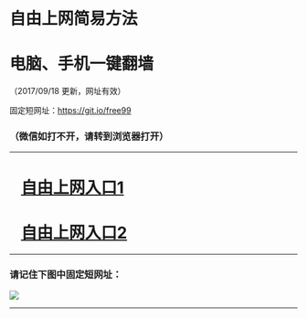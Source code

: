 ﻿# 自由上网简易方法

# 电脑、手机一键翻墙

（2017/09/18 更新，网址有效）

固定短网址：https://git.io/free99

### （微信如打不开，请转到浏览器打开）


***





# &nbsp;&nbsp; <a href="http://ft1657919592.fwq-tz1005.info/fwqtz01.html?t=091800112555 " target="_blank">自由上网入口1</a>
# &nbsp;&nbsp; <a href="http://ft2425332356.fwq-tz1006.info/fwqtz02.html?t=09180014249 " target="_blank">自由上网入口2</a>
***

### 请记住下图中固定短网址：

<img src="https://s3-us-west-2.amazonaws.com/fwq-1001/yjfq-20170905okok.png" /> 


***

